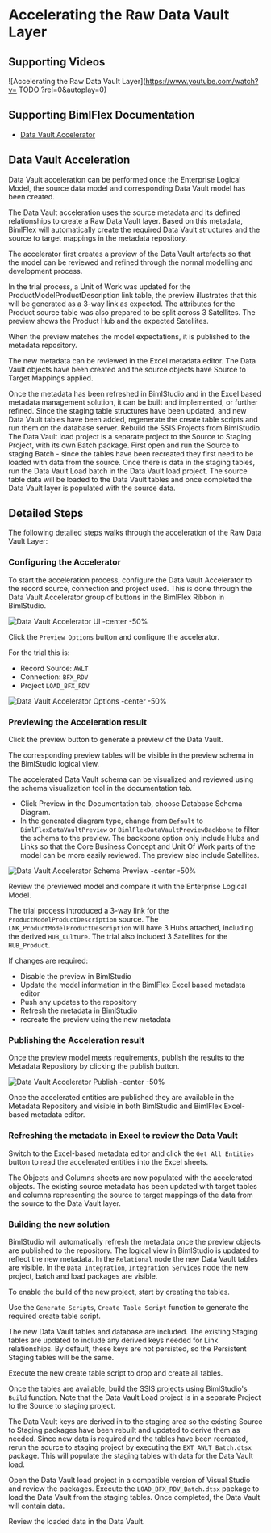 # Accelerating the Raw Data Vault Layer

## Supporting Videos

![Accelerating the Raw Data Vault Layer](https://www.youtube.com/watch?v= TODO ?rel=0&autoplay=0)

## Supporting BimlFlex Documentation

* [Data Vault Accelerator](../user-guide/data-vault-accelerator.md)

## Data Vault Acceleration

Data Vault acceleration can be performed once the Enterprise Logical Model, the source data model and corresponding Data Vault model has been created.

The Data Vault acceleration uses the source metadata and its defined relationships to create a Raw Data Vault layer. Based on this metadata, BimlFlex will automatically create the required Data Vault structures and the source to target mappings in the metadata repository.

The accelerator first creates a preview of the Data Vault artefacts so that the model can be reviewed and refined through the normal modelling and development process.

In the trial process, a Unit of Work was updated for the ProductModelProductDescription link table, the preview illustrates that this will be generated as a 3-way link as expected. The attributes for the Product source table was also prepared to be split across 3 Satellites. The preview shows the Product Hub and the expected Satellites.

When the preview matches the model expectations, it is published to the metadata repository.

The new metadata can be reviewed in the Excel metadata editor. The Data Vault objects have been created and the source objects have Source to Target Mappings applied.

Once the metadata has been refreshed in BimlStudio and in the Excel based metadata management solution, it can be built and implemented, or further refined. Since the staging table structures have been updated, and new Data Vault tables have been added, regenerate the create table scripts and run them on the database server. Rebuild the SSIS Projects from BimlStudio. The Data Vault load project is a separate project to the Source to Staging Project, with its own Batch package. First open and run the Source to staging Batch - since the tables have been recreated they first need to be loaded with data from the source. Once there is data in the staging tables, run the Data Vault Load batch in the Data Vault load project. The source table data will be loaded to the Data Vault tables and once completed the Data Vault layer is populated with the source data.

## Detailed Steps

The following detailed steps walks through the acceleration of the Raw Data Vault Layer:

### Configuring the Accelerator

To start the acceleration process, configure the Data Vault Accelerator to the record source, connection and project used. This is done through the Data Vault Accelerator group of buttons in the BimlFlex Ribbon in BimlStudio.

![Data Vault Accelerator UI -center -50%](../user-guide/images/bimlflex-ss-v5-accelerator-ui-tab-group.png)

Click the `Preview Options` button and configure the accelerator.

For the trial this is:

* Record Source: `AWLT`
* Connection: `BFX_RDV`
* Project `LOAD_BFX_RDV`

![Data Vault Accelerator Options -center -50%](../user-guide/images/bimlflex-ss-v5-data-vault-accelerator-options.png)

### Previewing the Acceleration result

Click the preview button to generate a preview of the Data Vault.

The corresponding preview tables will be visible in the preview schema in the BimlStudio logical view.

The accelerated Data Vault schema can be visualized and reviewed using the schema visualization tool in the documentation tab.

* Click Preview in the Documentation tab, choose Database Schema Diagram.
* In the generated diagram type, change from `Default` to `BimlFlexDataVaultPreview` or `BimlFlexDataVaultPreviewBackbone` to filter the schema to the preview. The backbone option only include Hubs and Links so that the Core Business Concept and Unit Of Work parts of the model can be more easily reviewed. The preview also include Satellites. 

![Data Vault Accelerator Schema Preview -center -50%](../user-guide/images/bimlflex-ss-v5-data-vault-schema-preview.png)

Review the previewed model and compare it with the Enterprise Logical Model.

The trial process introduced a 3-way link for the `ProductModelProductDescription` source. The `LNK_ProductModelProductDescription` will have 3 Hubs attached, including the derived `HUB_Culture`. The trial also included 3 Satellites for the `HUB_Product`.

If changes are required:

* Disable the preview in BimlStudio
* Update the model information in the BimlFlex Excel based metadata editor
* Push any updates to the repository
* Refresh the metadata in BimlStudio
* recreate the preview using the new metadata

### Publishing the Acceleration result

Once the preview model meets requirements, publish the results to the Metadata Repository by clicking the publish button.

![Data Vault Accelerator Publish -center -50%](../user-guide/images/bimlflex-ss-v5-accelerator-publish-metadata-changes.png)

Once the accelerated entities are published they are available in the Metadata Repository and visible in both BimlStudio and BimlFlex Excel-based metadata editor.

### Refreshing the metadata in Excel to review the Data Vault

Switch to the Excel-based metadata editor and click the `Get All Entities` button to read the accelerated entities into the Excel sheets.

The Objects and Columns sheets are now populated with the accelerated objects. The existing source metadata has been updated with target tables and columns representing the source to target mappings of the data from the source to the Data Vault layer.

### Building the new solution

BimlStudio will automatically refresh the metadata once the preview objects are published to the repository. The logical view in BimlStudio is updated to reflect the new metadata. In the `Relational` node the new Data Vault tables are visible. In the `Data Integration`, `Integration Services` node the new project, batch and load packages are visible.

To enable the build of the new project, start by creating the tables.

Use the `Generate Scripts`, `Create Table Script` function to generate the required create table script.

The new Data Vault tables and database are included. The existing Staging tables are updated to include any derived keys needed for Link relationships. By default, these keys are not persisted, so the Persistent Staging tables will be the same.

Execute the new create table script to drop and create all tables.

Once the tables are available, build the SSIS projects using BimlStudio's `Build` function. Note that the Data Vault Load project is in a separate Project to the Source to staging project.

The Data Vault keys are derived in to the staging area so the existing Source to Staging packages have been rebuilt and updated to derive them as needed. Since new data is required and the tables have been recreated, rerun the source to staging project by executing the `EXT_AWLT_Batch.dtsx` package. This will populate the staging tables with data for the Data Vault load.

Open the Data Vault load project in a compatible version of Visual Studio and review the packages. Execute the `LOAD_BFX_RDV_Batch.dtsx` package to load the Data Vault from the staging tables. Once completed, the Data Vault will contain data.

Review the loaded data in the Data Vault. 